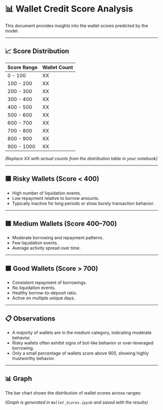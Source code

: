 # 📊 Wallet Credit Score Analysis

This document provides insights into the wallet scores predicted by the model.

---

## 📈 Score Distribution

| Score Range   | Wallet Count |
|---------------|--------------|
| 0 - 100       | XX           |
| 100 - 200     | XX           |
| 200 - 300     | XX           |
| 300 - 400     | XX           |
| 400 - 500     | XX           |
| 500 - 600     | XX           |
| 600 - 700     | XX           |
| 700 - 800     | XX           |
| 800 - 900     | XX           |
| 900 - 1000    | XX           |

*(Replace XX with actual counts from the distribution table in your notebook)*

---

## 🟥 Risky Wallets (Score < 400)

- High number of liquidation events.
- Low repayment relative to borrow amounts.
- Typically inactive for long periods or show bursty transaction behavior.

---

## 🟨 Medium Wallets (Score 400–700)

- Moderate borrowing and repayment patterns.
- Few liquidation events.
- Average activity spread over time.

---

## 🟩 Good Wallets (Score > 700)

- Consistent repayment of borrowings.
- No liquidation events.
- Healthy borrow-to-deposit ratio.
- Active on multiple unique days.

---

## 📋 Observations

- A majority of wallets are in the medium category, indicating moderate behavior.
- Risky wallets often exhibit signs of bot-like behavior or over-leveraged borrowing.
- Only a small percentage of wallets score above 900, showing highly trustworthy behavior.

---

## 📊 Graph

The bar chart shows the distribution of wallet scores across ranges:

*(Graph is generated in `Wallet_Scores.ipynb` and saved with the results)*

